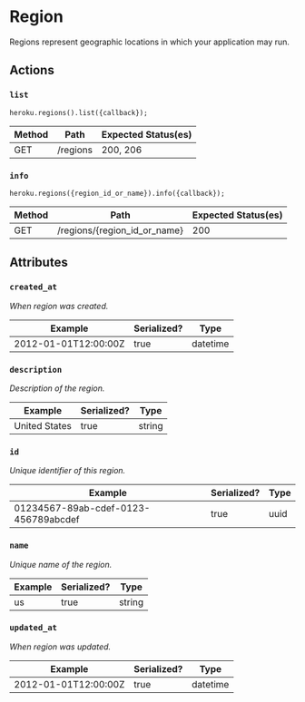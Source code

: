 # Region

Regions represent geographic locations in which your application may run.

## Actions

### `list`

`heroku.regions().list({callback});`

Method | Path | Expected Status(es)
--- | --- | ---
GET | /regions | 200, 206

### `info`

`heroku.regions({region_id_or_name}).info({callback});`

Method | Path | Expected Status(es)
--- | --- | ---
GET | /regions/{region_id_or_name} | 200

## Attributes

### `created_at`

*When region was created.*

Example | Serialized? | Type
--- | --- | ---
2012-01-01T12:00:00Z | true | datetime

### `description`

*Description of the region.*

Example | Serialized? | Type
--- | --- | ---
United States | true | string

### `id`

*Unique identifier of this region.*

Example | Serialized? | Type
--- | --- | ---
01234567-89ab-cdef-0123-456789abcdef | true | uuid

### `name`

*Unique name of the region.*

Example | Serialized? | Type
--- | --- | ---
us | true | string

### `updated_at`

*When region was updated.*

Example | Serialized? | Type
--- | --- | ---
2012-01-01T12:00:00Z | true | datetime

